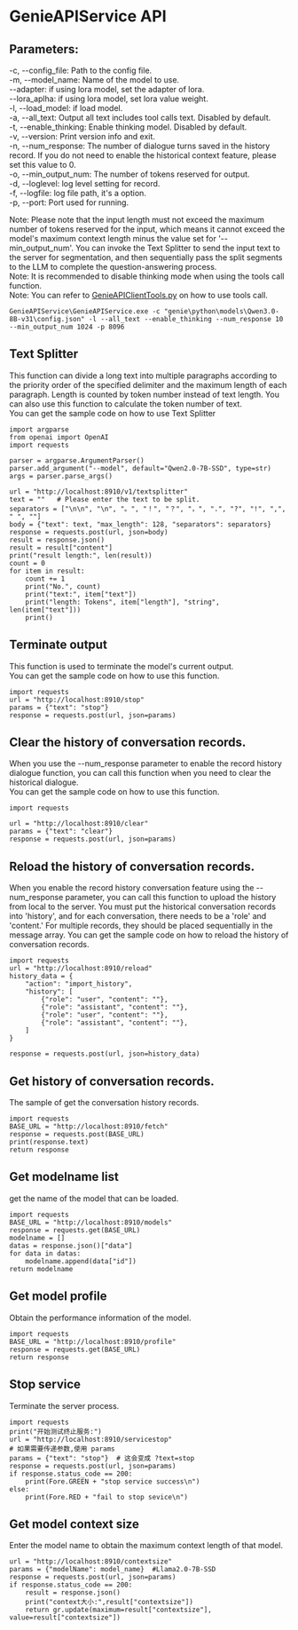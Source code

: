 # GenieAPIService API <br>


## Parameters: <br>
-c, --config_file: Path to the config file.<br>
-m, --model_name: Name of the model to use.<br>
--adapter: if using lora model, set the adapter of lora.<br>
--lora_aplha: if using lora model, set lora value weight.<br>
-l, --load_model: if load model.<br>
-a, --all_text: Output all text includes tool calls text. Disabled by default.<br>
-t, --enable_thinking: Enable thinking model. Disabled by default.<br>
-v, --version: Print version info and exit.<br>
-n, --num_response: The number of dialogue turns saved in the history record. If you do not need to enable the historical context feature, please set this value to 0.<br>
-o, --min_output_num: The number of tokens reserved for output.<br>
-d, --loglevel: log level setting for record.<br>
-f, --logfile: log file path, it's a option.<br>
-p, --port: Port used for running.<br>

Note: Please note that the input length must not exceed the maximum number of tokens reserved for the input, which means it cannot exceed the model's maximum context length minus the value set for '--min_output_num'. You can invoke the Text Splitter to send the input text to the server for segmentation, and then sequentially pass the split segments to the LLM to complete the question-answering process.<br>
Note: It is recommended to disable thinking mode when using the tools call function.<br>
Note: You can refer to [GenieAPIClientTools.py](../python/GenieAPIClientTools.py) on how to use tools call.<br>

```
GenieAPIService\GenieAPIService.exe -c "genie\python\models\Qwen3.0-8B-v31\config.json" -l --all_text --enable_thinking --num_response 10 --min_output_num 1024 -p 8096
```

## Text Splitter
This function can divide a long text into multiple paragraphs according to the priority order of the specified delimiter and the maximum length of each paragraph. Length is counted by token number instead of text length. You can also use this function to calculate the token number of text. <br>
You can get the sample code on how to use Text Splitter 

```
import argparse
from openai import OpenAI
import requests

parser = argparse.ArgumentParser()
parser.add_argument("--model", default="Qwen2.0-7B-SSD", type=str)  
args = parser.parse_args()

url = "http://localhost:8910/v1/textsplitter"
text = ""   # Please enter the text to be split.
separators = ["\n\n", "\n", "。", "！", "？", "，", ".", "?", "!", ",", " ", ""]
body = {"text": text, "max_length": 128, "separators": separators}
response = requests.post(url, json=body)
result = response.json()
result = result["content"]
print("result length:", len(result))
count = 0
for item in result:
    count += 1
    print("No.", count)
    print("text:", item["text"])
    print("length: Tokens", item["length"], "string", len(item["text"]))
    print()
```

## Terminate output
This function is used to terminate the model's current output.<br>
You can get the sample code on how to use this function.
```
import requests
url = "http://localhost:8910/stop"
params = {"text": "stop"}  
response = requests.post(url, json=params)
```

## Clear the history of conversation records.
When you use the --num_response parameter to enable the record history dialogue function, you can call this function when you need to clear the historical dialogue.<br>
You can get the sample code on how to use this function.
```
import requests

url = "http://localhost:8910/clear"
params = {"text": "clear"}
response = requests.post(url, json=params)

```

## Reload the history of conversation records.
When you enable the record history conversation feature using the --num_response parameter, you can call this function to upload the history from local to the server. You must put the historical conversation records into 'history', and for each conversation, there needs to be a 'role' and 'content.' For multiple records, they should be placed sequentially in the message array.
You can get the sample code on how to reload the history of conversation records.<br>
```
import requests
url = "http://localhost:8910/reload"
history_data = {
    "action": "import_history",
    "history": [
        {"role": "user", "content": ""},
        {"role": "assistant", "content": ""},
        {"role": "user", "content": ""},
        {"role": "assistant", "content": ""},
    ]
}

response = requests.post(url, json=history_data)

```

## Get history of conversation records.
The sample of get the conversation history records.
```
import requests
BASE_URL = "http://localhost:8910/fetch"
response = requests.post(BASE_URL)
print(response.text)
return response
```

## Get modelname list
get the name of the model that can be loaded.<br>
```
import requests
BASE_URL = "http://localhost:8910/models"
response = requests.get(BASE_URL)
modelname = []
datas = response.json()["data"]
for data in datas:
    modelname.append(data["id"])
return modelname
```

## Get model profile
Obtain the performance information of the model.<br>
```
import requests
BASE_URL = "http://localhost:8910/profile"
response = requests.get(BASE_URL)
return response
```

## Stop service
Terminate the server process.<br>
```
import requests
print("开始测试终止服务:")
url = "http://localhost:8910/servicestop"
# 如果需要传递参数,使用 params
params = {"text": "stop"}  # 这会变成 ?text=stop
response = requests.post(url, json=params)
if response.status_code == 200:
    print(Fore.GREEN + "stop service success\n")
else:
    print(Fore.RED + "fail to stop sevice\n")
```

## Get model context size
Enter the model name to obtain the maximum context length of that model.<br>
```
url = "http://localhost:8910/contextsize"
params = {"modelName": model_name}  #Llama2.0-7B-SSD
response = requests.post(url, json=params)
if response.status_code == 200:
    result = response.json()
    print("context大小:",result["contextsize"])  
    return gr.update(maximum=result["contextsize"], value=result["contextsize"])
```
